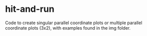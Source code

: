 # hit-and-run

Code to create singular parallel coordinate plots or multiple parallel coordinate plots (3x2), with examples found in the img folder.